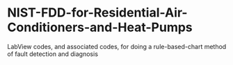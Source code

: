# NIST-FDD-for-Residential-Air-Conditioners-and-Heat-Pumps
LabView codes, and associated codes, for doing a rule-based-chart method of fault detection and diagnosis
